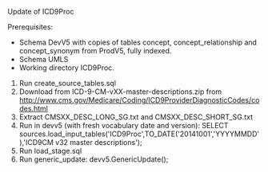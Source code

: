 Update of ICD9Proc

Prerequisites:
- Schema DevV5 with copies of tables concept, concept_relationship and concept_synonym from ProdV5, fully indexed. 
- Schema UMLS
- Working directory ICD9Proc.

1. Run create_source_tables.sql
2. Download from ICD-9-CM-vXX-master-descriptions.zip from http://www.cms.gov/Medicare/Coding/ICD9ProviderDiagnosticCodes/codes.html
3. Extract CMSXX_DESC_LONG_SG.txt and CMSXX_DESC_SHORT_SG.txt
4. Run in devv5 (with fresh vocabulary date and version): SELECT sources.load_input_tables('ICD9Proc',TO_DATE('20141001','YYYYMMDD'),'ICD9CM v32 master descriptions');
5. Run load_stage.sql
6. Run generic_update: devv5.GenericUpdate();